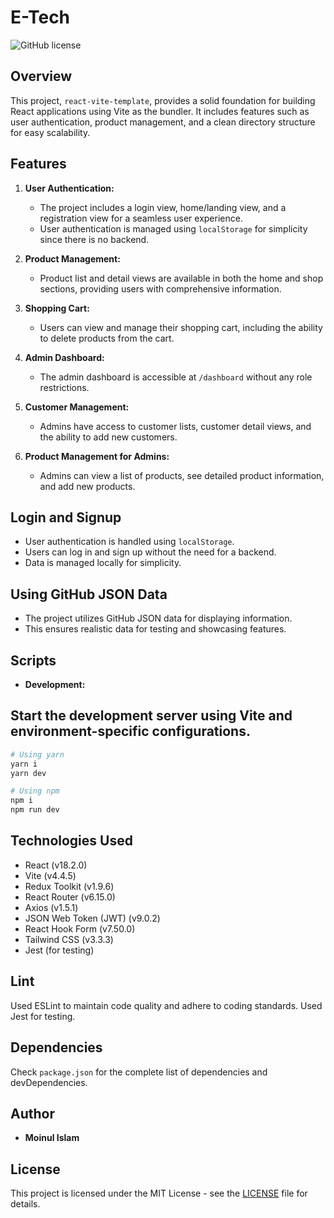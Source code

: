 # E-Tech
![GitHub license](https://img.shields.io/badge/license-MIT-blue.svg)

## Overview

This project, `react-vite-template`, provides a solid foundation for building React applications using Vite as the bundler. It includes features such as user authentication, product management, and a clean directory structure for easy scalability.

## Features

1. **User Authentication:**
   - The project includes a login view, home/landing view, and a registration view for a seamless user experience.
   - User authentication is managed using `localStorage` for simplicity since there is no backend.

2. **Product Management:**
   - Product list and detail views are available in both the home and shop sections, providing users with comprehensive information.

3. **Shopping Cart:**
   - Users can view and manage their shopping cart, including the ability to delete products from the cart.

4. **Admin Dashboard:**
   - The admin dashboard is accessible at `/dashboard` without any role restrictions.

5. **Customer Management:**
   - Admins have access to customer lists, customer detail views, and the ability to add new customers.

6. **Product Management for Admins:**
   - Admins can view a list of products, see detailed product information, and add new products.

## Login and Signup

- User authentication is handled using `localStorage`.
- Users can log in and sign up without the need for a backend.
- Data is managed locally for simplicity.

## Using GitHub JSON Data

- The project utilizes GitHub JSON data for displaying information.
- This ensures realistic data for testing and showcasing features.

## Scripts

- **Development:**


## Start the development server using Vite and environment-specific configurations.

```bash
# Using yarn
yarn i
yarn dev

# Using npm
npm i
npm run dev
```

## Technologies Used

- React (v18.2.0)
- Vite (v4.4.5)
- Redux Toolkit (v1.9.6)
- React Router (v6.15.0)
- Axios (v1.5.1)
- JSON Web Token (JWT) (v9.0.2)
- React Hook Form (v7.50.0)
- Tailwind CSS (v3.3.3)
- Jest (for testing)

## Lint
Used ESLint to maintain code quality and adhere to coding standards.
Used Jest for testing.


## Dependencies

Check `package.json` for the complete list of dependencies and devDependencies.

## Author

- **Moinul Islam**

## License

This project is licensed under the MIT License - see the [LICENSE](LICENSE) file for details.
